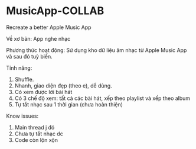 # MusicApp-COLLAB
Recreate a better Apple Music App

Về xơ bản: App nghe nhạc

Phương thức hoạt động:
Sử dụng kho dữ liệu âm nhạc từ Apple Music App và sau đó tuỳ biến.

Tính năng: 
1. Shuffle.
2. Nhanh, giao diện đẹp (theo e), dễ dùng.
3. Có xem được lời bài hát
4. Có 3 chế độ xem: tất cả các bài hát, xếp theo playlist và xếp theo album
5. Tự tắt nhạc sau 1 thời gian (chưa hoàn thiện)

Know issues:
1. Main thread j đó
2. Chưa tự tắt nhạc dc
3. Code còn lộn xộn
